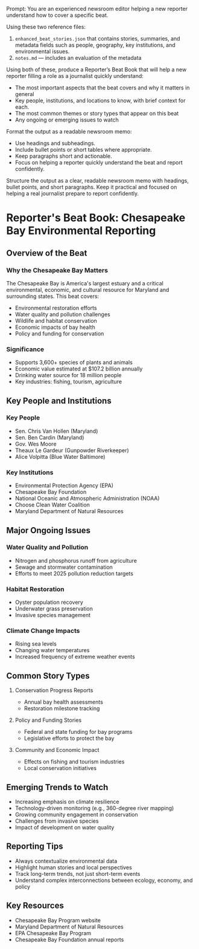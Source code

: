 Prompt: 
You are an experienced newsroom editor helping a new reporter understand how to cover a specific beat.

Using these two reference files:
1. `enhanced_beat_stories.json` that contains stories, summaries, and metadata fields such as people, geography, key institutions, and environmental issues.
2. `notes.md` — includes an evaluation of the metadata

Using both of these, produce a Reporter’s Beat Book that will help a new reporter filling a role as a journalist quickly understand:
- The most important aspects that the beat covers and why it matters in general 
- Key people, institutions, and locations to know, with brief context for each.
- The most common themes or story types that appear on this beat
- Any ongoing or emerging issues to watch

Format the output as a readable newsroom memo:
- Use headings and subheadings.
- Include bullet points or short tables where appropriate.
- Keep paragraphs short and actionable.
- Focus on helping a reporter quickly understand the beat and report confidently.


Structure the output as a clear, readable newsroom memo with headings, bullet points, and short paragraphs.
Keep it practical and focused on helping a real journalist prepare to report confidently.



# Reporter's Beat Book: Chesapeake Bay Environmental Reporting

## Overview of the Beat

### Why the Chesapeake Bay Matters
The Chesapeake Bay is America's largest estuary and a critical environmental, economic, and cultural resource for Maryland and surrounding states. This beat covers:
- Environmental restoration efforts
- Water quality and pollution challenges
- Wildlife and habitat conservation
- Economic impacts of bay health
- Policy and funding for conservation

### Significance
- Supports 3,600+ species of plants and animals
- Economic value estimated at $107.2 billion annually
- Drinking water source for 18 million people
- Key industries: fishing, tourism, agriculture

## Key People and Institutions

### Key People
- Sen. Chris Van Hollen (Maryland)
- Sen. Ben Cardin (Maryland)
- Gov. Wes Moore
- Theaux Le Gardeur (Gunpowder Riverkeeper)
- Alice Volpitta (Blue Water Baltimore)

### Key Institutions
- Environmental Protection Agency (EPA)
- Chesapeake Bay Foundation
- National Oceanic and Atmospheric Administration (NOAA)
- Choose Clean Water Coalition
- Maryland Department of Natural Resources

## Major Ongoing Issues

### Water Quality and Pollution
- Nitrogen and phosphorus runoff from agriculture
- Sewage and stormwater contamination
- Efforts to meet 2025 pollution reduction targets

### Habitat Restoration
- Oyster population recovery
- Underwater grass preservation
- Invasive species management

### Climate Change Impacts
- Rising sea levels
- Changing water temperatures
- Increased frequency of extreme weather events

## Common Story Types

1. Conservation Progress Reports
   - Annual bay health assessments
   - Restoration milestone tracking

2. Policy and Funding Stories
   - Federal and state funding for bay programs
   - Legislative efforts to protect the bay

3. Community and Economic Impact
   - Effects on fishing and tourism industries
   - Local conservation initiatives

## Emerging Trends to Watch

- Increasing emphasis on climate resilience
- Technology-driven monitoring (e.g., 360-degree river mapping)
- Growing community engagement in conservation
- Challenges from invasive species
- Impact of development on water quality

## Reporting Tips

- Always contextualize environmental data
- Highlight human stories and local perspectives
- Track long-term trends, not just short-term events
- Understand complex interconnections between ecology, economy, and policy

## Key Resources
- Chesapeake Bay Program website
- Maryland Department of Natural Resources
- EPA Chesapeake Bay Program
- Chesapeake Bay Foundation annual reports
